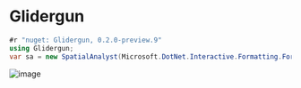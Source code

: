 # Glidergun

```C#
#r "nuget: Glidergun, 0.2.0-preview.9"
using Glidergun;
var sa = new SpatialAnalyst(Microsoft.DotNet.Interactive.Formatting.Formatter.Register);
```

![image](https://user-images.githubusercontent.com/3728748/157240468-779f8ba8-6cc3-4782-8022-9cd9b720e0b5.png)
